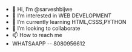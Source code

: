 - 👋 Hi, I’m @sarveshbijwe
- 👀 I’m interested in WEB DEVELOPMENT
- 🌱 I’m currently learning HTML,CSSS,PYTHON
- 💞️ I’m looking to collaborate 
- 📫 How to reach me
- WHATSAAPP -- 8080956612

<!---
sarveshbijwe/sarveshbijwe is a ✨ special ✨ repository because its `README.md` (this file) appears on your GitHub profile.
You can click the Preview link to take a look at your changes.
--->
